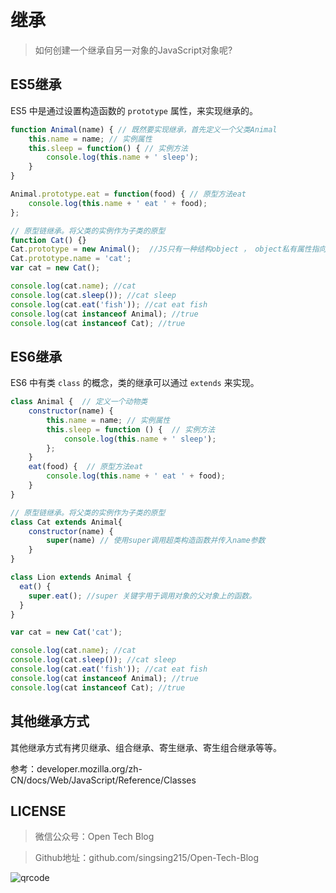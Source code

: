 # 继承

> 如何创建一个继承自另一对象的JavaScript对象呢?

## ES5继承

ES5 中是通过设置构造函数的 `prototype` 属性，来实现继承的。

```javascript
function Animal(name) { // 既然要实现继承，首先定义一个父类Animal
    this.name = name; // 实例属性
    this.sleep = function() { // 实例方法
        console.log(this.name + ' sleep');
    }
}

Animal.prototype.eat = function(food) { // 原型方法eat
    console.log(this.name + ' eat ' + food);
};

// 原型链继承。将父类的实例作为子类的原型
function Cat() {}
Cat.prototype = new Animal();  //JS只有一种结构object ， object私有属性指向它的构造函数的原型对象prototype 
Cat.prototype.name = 'cat';  
var cat = new Cat();

console.log(cat.name); //cat
console.log(cat.sleep()); //cat sleep
console.log(cat.eat('fish')); //cat eat fish
console.log(cat instanceof Animal); //true 
console.log(cat instanceof Cat); //true
```

## ES6继承

ES6 中有类 `class` 的概念，类的继承可以通过 `extends` 来实现。

```javascript
class Animal {  // 定义一个动物类
    constructor(name) {
        this.name = name; // 实例属性
        this.sleep = function () {  // 实例方法
            console.log(this.name + ' sleep');
        };
    }
    eat(food) {  // 原型方法eat
        console.log(this.name + ' eat ' + food);
    }
}

// 原型链继承。将父类的实例作为子类的原型
class Cat extends Animal{
    constructor(name) {
        super(name) // 使用super调用超类构造函数并传入name参数
    }
}

class Lion extends Animal {
  eat() {
    super.eat(); //super 关键字用于调用对象的父对象上的函数。
  }
}

var cat = new Cat('cat');

console.log(cat.name); //cat
console.log(cat.sleep()); //cat sleep
console.log(cat.eat('fish')); //cat eat fish
console.log(cat instanceof Animal); //true 
console.log(cat instanceof Cat); //true
```

## 其他继承方式

其他继承方式有拷贝继承、组合继承、寄生继承、寄生组合继承等等。

参考：developer.mozilla.org/zh-CN/docs/Web/JavaScript/Reference/Classes

## LICENSE

> 微信公众号：Open Tech Blog

> Github地址：github.com/singsing215/Open-Tech-Blog

![qrcode](https://m.qpic.cn/psc?/V537Qnpi0OXnJm2Konin077jks4ap2ow/bqQfVz5yrrGYSXMvKr.cqZs491lneOtH7kLYV2wRHulaIh6H8AG0sOgrRV5IOzhOeBPqvFlOAcjrjqxHkjHf.PFLhGbXhv2NOlTTJqCDHuw!/b&bo=WAFYAQAAAAABByA!&rf=viewer_4)